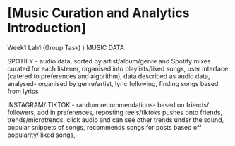 
# \[Music Curation and Analytics Introduction\]
<!-- Version 1.0 -->

Week1 
Lab1 (Group Task)
)
MUSIC DATA 

SPOTIFY - audio data, sorted by artist/album/genre and Spotify mixes curated for each listener, organised into playlists/liked songs, user interface (catered to preferences and algorithm), data described as audio data, analysed- organised by genre/artist, lyric following, finding songs based from lyrics

INSTAGRAM/ TIKTOK - random recommendations- based on friends/ followers, add in preferences, reposting reels/tiktoks pushes onto friends, trends/microtrends, click audio and can see other trends under the sound, popular snippets of songs, recommends songs for posts based off popularity/ liked songs, 
